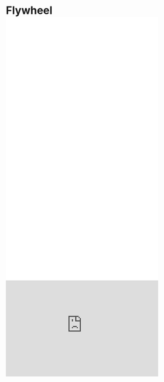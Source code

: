 # Flywheel

<style>
* {
    margin: 0;
    padding: 0;
    box-sizing: border-box; 
}
    
html, body {
    width: 100%;
    height: 100%;
}

iframe {
    display: block; /* ensures it takes up all available space */
    width: 100%;
    border: none;
    background-color: white;
}
</style>

<iframe width = "100%" height="700" src="local.html"></iframe>

<iframe width="100%" height="255" src="https://www.youtube.com/embed/zWk69IPsMQs" title="YouTube video player" frameborder="0" ></iframe>